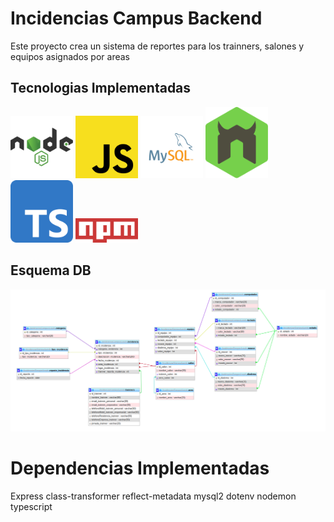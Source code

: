 # Incidencias Campus Backend

Este proyecto crea un sistema de reportes para los trainners, salones y equipos asignados por areas

## Tecnologias Implementadas

<div>
<img src="img/nodejs-1-logo.svg" alt="MySQL Logo" width="100">
<img src="img/Unofficial_JavaScript_logo_2.svg.png" alt="MySQL Logo" width="100">
<img src="img/mysql-logo.svg" alt="MySQL Logo" width="100">
<img src="img/nodemon.svg" alt="MySQL Logo" width="100">
<img src="img/Typescript_logo_2020.svg.png" alt="MySQL Logo" width="100">
<img src="img/2560px-Npm-logo.svg.png" alt="MySQL Logo" width="100">
</div>


## Esquema DB

<img src="img/Screenshot%20from%202023-07-16%2020-54-15.png">

# Dependencias Implementadas

Express
class-transformer
reflect-metadata
mysql2
dotenv
nodemon
typescript